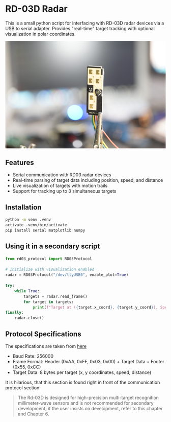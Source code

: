 # RD-03D Radar
This is a small python script for interfacing with RD-03D radar devices via a USB to serial adapter. Provides "real-time" target tracking with optional visualization in polar coordinates.

![rd-03d image](rd-03d.png)

## Features
- Serial communication with RD03 radar devices
- Real-time parsing of target data including position, speed, and distance
- Live visualization of targets with motion trails
- Support for tracking up to 3 simultaneous targets

## Installation
```bash
python -m venv .venv
activate .venv/bin/activate
pip install serial matplotlib numpy
```

## Using it in a secondary script
```python
from rd03_protocol import RD03Protocol

# Initialize with visualization enabled
radar = RD03Protocol("/dev/ttyUSB0", enable_plot=True)

try:
    while True:
        targets = radar.read_frame()
        for target in targets:
            print(f"Target at ({target.x_coord}, {target.y_coord}), Speed: {target.speed}")
finally:
    radar.close()
```

## Protocol Specifications
The specifications are taken from [here](https://docs.ai-thinker.com/_media/rd-03d_multi-target_trajectory_tracking_user_manual.pdf)
- Baud Rate: 256000
- Frame Format: Header (0xAA, 0xFF, 0x03, 0x00) + Target Data + Footer (0x55, 0xCC)
- Target Data: 8 bytes per target (x, y coordinates, speed, distance)

It is hilarious, that this section is found right in front of the communication protocol section:
> The Rd-03D is designed for high-precision multi-target recognition millimeter-wave sensors and is not recommended for secondary development; if the user insists on development, refer to this chapter and Chapter 6.